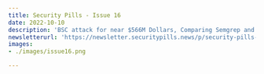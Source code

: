 ```yaml
---
title: Security Pills - Issue 16
date: 2022-10-10
description: 'BSC attack for near $566M Dollars, Comparing Semgrep and CodeQl, Spoof Tokens on Ethereum'
newsletterurl: 'https://newsletter.securitypills.news/p/security-pills-issue-16'
images: 
- ./images/issue16.png

--- 
```


